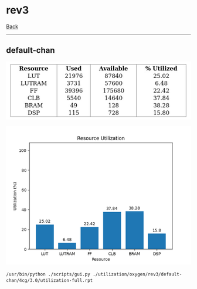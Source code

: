 # rev3

[Back](<../oxygen.md>)

---

## default-chan

<p align="center">
	<img src="../../../../images/oxygen/rev3/default-chan/4cg/3.0/table.jpg" />
</p>

<p align="center">
	<img src="../../../../images/oxygen/rev3/default-chan/4cg/3.0/graph.png" />
</p>

`/usr/bin/python ./scripts/gui.py ./utilization/oxygen/rev3/default-chan/4cg/3.0/utilization-full.rpt`

